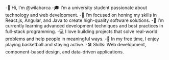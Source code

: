 -👋 Hi, I’m @wilabarca
-🎓 I’m a university student passionate about technology and web development.
-🌟 I’m focused on honing my skills in React.js, Angular, and Java to create high-quality software solutions.
-🌱 I’m currently learning advanced development techniques and best practices in full-stack programming.
-💻 I love building projects that solve real-world problems and help people in meaningful ways.
-🏀 In my free time, I enjoy playing basketball and staying active.
-🛠️ Skills: Web development, component-based design, and data-driven applications.

<!---
wilabarca/wilabarca is a ✨ special ✨ repository because its `README.md` (this file) appears on your GitHub profile.
You can click the Preview link to take a look at your changes.
--->
